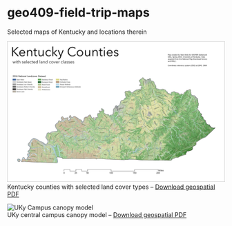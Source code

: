 # geo409-field-trip-maps
Selected maps of Kentucky and locations therein

![Kentucky Counties](Ky_Landcover.jpg)   
Kentucky counties with selected land cover types – [Download geospatial PDF](Ky_Landcover.pdf)

![UKy Campus canopy model](campus-canopy-model.jpg)   
UKy central campus canopy model – [Download geospatial PDF](campus-canopy-model.pdf)
